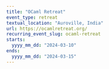 ```yaml
---
title: "OCaml Retreat"
event_type: retreat
textual_location: "Auroville, India"
url: https://ocamlretreat.org/
recurring_event_slug: ocaml-retreat
starts:
  yyyy_mm_dd: "2024-03-10"
ends:
  yyyy_mm_dd: "2024-03-15"
---
```

